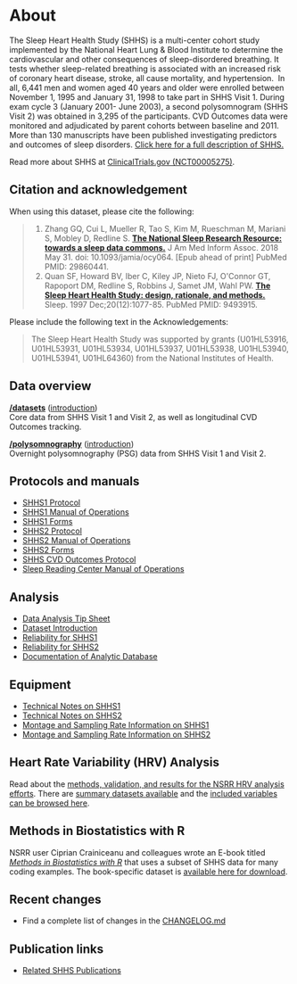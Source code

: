 # About

The Sleep Heart Health Study (SHHS) is a multi-center cohort study implemented by the National Heart Lung & Blood Institute to determine the cardiovascular and other consequences of sleep-disordered breathing. It tests whether sleep-related breathing is associated with an increased risk of coronary heart disease, stroke, all cause mortality, and hypertension.  In all, 6,441 men and women aged 40 years and older were enrolled between November 1, 1995 and January 31, 1998 to take part in SHHS Visit 1. During exam cycle 3 (January 2001- June 2003), a second polysomnogram (SHHS Visit 2) was obtained in 3,295 of the participants. CVD Outcomes data were monitored and adjudicated by parent cohorts between baseline and 2011. More than 130 manuscripts have been published investigating predictors and outcomes of sleep disorders. [Click here for a full description of SHHS.](:pages_path:/full-description.md)

Read more about SHHS at [ClinicalTrials.gov (NCT00005275)](http://clinicaltrials.gov/ct2/show/NCT00005275).

## Citation and acknowledgement

When using this dataset, please cite the following:

> 1. Zhang GQ, Cui L, Mueller R, Tao S, Kim M, Rueschman M, Mariani S, Mobley D, Redline S. [**The National Sleep Research Resource: towards a sleep data commons.**](https://www.ncbi.nlm.nih.gov/pubmed/29860441) J Am Med Inform Assoc. 2018 May 31. doi: 10.1093/jamia/ocy064. [Epub ahead of print] PubMed PMID: 29860441.
> 2. Quan SF, Howard BV, Iber C, Kiley JP, Nieto FJ, O'Connor GT, Rapoport DM, Redline S, Robbins J, Samet JM, Wahl PW. [**The Sleep Heart Health Study: design, rationale, and methods.**](https://www.ncbi.nlm.nih.gov/pubmed/9493915) Sleep. 1997 Dec;20(12):1077-85. PubMed PMID: 9493915.

Please include the following text in the Acknowledgements:

> The Sleep Heart Health Study was supported by grants (U01HL53916, U01HL53931, U01HL53934, U01HL53937, U01HL53938, U01HL53940, U01HL53941, U01HL64360) from the National Institutes of Health.

## Data overview

**[/datasets](:files_path:/datasets)** ([introduction](:pages_path:/04-dataset-introduction.md)) <br/> Core data from SHHS Visit 1 and Visit 2, as well as longitudinal CVD Outcomes tracking.

**[/polysomnography](:files_path:/polysomnography)** ([introduction](:pages_path:/05-polysomnography-introduction.md))<br/> Overnight polysomnography (PSG) data from SHHS Visit 1 and Visit 2.

## Protocols and manuals

- [SHHS1 Protocol](:files_path:/documentation?f=SHHS1_Protocol.pdf)
- [SHHS1 Manual of Operations](:files_path:/documentation?f=SHHS1_Manual_of_Operations.pdf)
- [SHHS1 Forms](:files_path:/forms/shhs1)
- [SHHS2 Protocol](:files_path:/documentation?f=SHHS2_Protocol.pdf)
- [SHHS2 Manual of Operations](:files_path:/documentation?f=SHHS2_Manual_of_Operations.pdf)
- [SHHS2 Forms](:files_path:/forms/shhs2)
- [SHHS CVD Outcomes Protocol](:files_path:/documentation?f=SHHS_CVD_Outcomes_Protocol.pdf)
- [Sleep Reading Center Manual of Operations](:pages_path:/mop/6-00-mop-toc.md)

## Analysis

- [Data Analysis Tip Sheet](:pages_path:/03-data-analysis-tip-sheet.md)
- [Dataset Introduction](:pages_path:/04-dataset-introduction.md)
- [Reliability for SHHS1](:pages_path:/06-reliability-shhs1.md)
- [Reliability for SHHS2](:pages_path:/07-reliability-shhs2.md)
- [Documentation of Analytic Database](:files_path:/documentation?f=SHHS_Documentation_of_Analytic_Database.pdf)

## Equipment

- [Technical Notes on SHHS1](:pages_path:/08-equipment-shhs1.md)
- [Technical Notes on SHHS2](:pages_path:/09-equipment-shhs2.md)
- [Montage and Sampling Rate Information on SHHS1](:pages_path:/10-montage-and-sampling-rate-information-shhs1.md)
- [Montage and Sampling Rate Information on SHHS2](:pages_path:/11-montage-and-sampling-rate-information-shhs2.md)

## Heart Rate Variability (HRV) Analysis

Read about the [methods, validation, and results for the NSRR HRV analysis efforts](:pages_path:/13-hrv-analysis.md). There are [summary datasets available](:files_path:/datasets/hrv-analysis) and the [included variables can be browsed here](https://www.sleepdata.org/datasets/shhs/variables?folder=HRV+Analysis).

## Methods in Biostatistics with R

NSRR user Ciprian Crainiceanu and colleagues wrote an E-book titled [*Methods in Biostatistics with R*](https://leanpub.com/biostatmethods) that uses a subset of SHHS data for many coding examples. The book-specific dataset is [available here for download](:files_path:/biostatistics-with-r).

## Recent changes

- Find a complete list of changes in the [CHANGELOG.md](:pages_path:/CHANGELOG.md)

## Publication links

- [Related SHHS Publications](:pages_path:/PUBLICATIONS.md)
